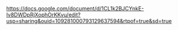 https://docs.google.com/document/d/1CL1k2BJCYnkE-Iv8DWDpRjXophOrKKvu/edit?usp=sharing&ouid=109281000793129637594&rtpof=true&sd=true
